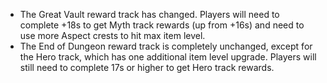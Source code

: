 * The Great Vault reward track has changed. Players will need to complete +18s to get Myth track rewards (up from +16s) and need to use more Aspect crests to hit max item level.
* The End of Dungeon reward track is completely unchanged, except for the Hero track, which has one additional item level upgrade. Players will still need to complete 17s or higher to get Hero track rewards.
